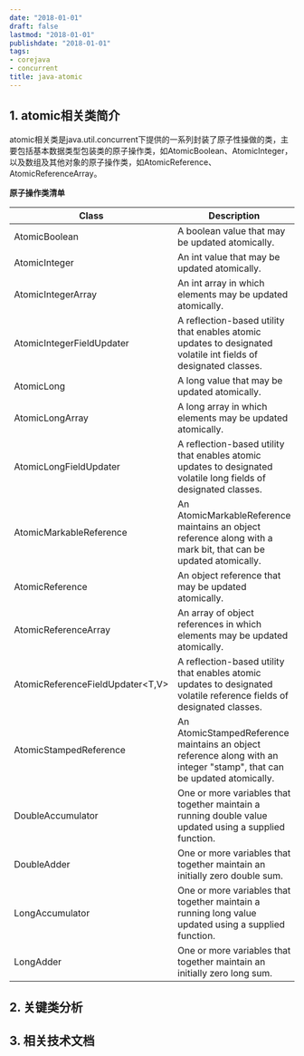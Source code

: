 ```yaml
---
date: "2018-01-01"
draft: false
lastmod: "2018-01-01"
publishdate: "2018-01-01"
tags:
- corejava
- concurrent
title: java-atomic
---
```


## 1. atomic相关类简介
atomic相关类是java.util.concurrent下提供的一系列封装了原子性操做的类，主要包括基本数据类型包装类的原子操作类，如AtomicBoolean、AtomicInteger，以及数组及其他对象的原子操作类，如AtomicReference<V>、AtomicReferenceArray<E>。

**原子操作类清单**

| Class                            | Description                                                                                                            |
|----------------------------------|------------------------------------------------------------------------------------------------------------------------|
| AtomicBoolean                    | A boolean value that may be updated atomically.                                                                        |
| AtomicInteger                    | An int value that may be updated atomically.                                                                           |
| AtomicIntegerArray               | An int array in which elements may be updated atomically.                                                              |
| AtomicIntegerFieldUpdater<T>     | A reflection-based utility that enables atomic updates to designated volatile int fields of designated classes.        |
| AtomicLong                       | A long value that may be updated atomically.                                                                           |
| AtomicLongArray                  | A long array in which elements may be updated atomically.                                                              |
| AtomicLongFieldUpdater<T>        | A reflection-based utility that enables atomic updates to designated volatile long fields of designated classes.       |
| AtomicMarkableReference<V>       | An AtomicMarkableReference maintains an object reference along with a mark bit, that can be updated atomically.        |
| AtomicReference<V>               | An object reference that may be updated atomically.                                                                    |
| AtomicReferenceArray<E>          | An array of object references in which elements may be updated atomically.                                             |
| AtomicReferenceFieldUpdater<T,V> | A reflection-based utility that enables atomic updates to designated volatile reference fields of designated classes.  |
| AtomicStampedReference<V>        | An AtomicStampedReference maintains an object reference along with an integer "stamp", that can be updated atomically. |
| DoubleAccumulator                | One or more variables that together maintain a running double value updated using a supplied function.                 |
| DoubleAdder                      | One or more variables that together maintain an initially zero double sum.                                             |
| LongAccumulator                  | One or more variables that together maintain a running long value updated using a supplied function.                   |
| LongAdder                        | One or more variables that together maintain an initially zero long sum.                                               |

## 2. 关键类分析


## 3. 相关技术文档
